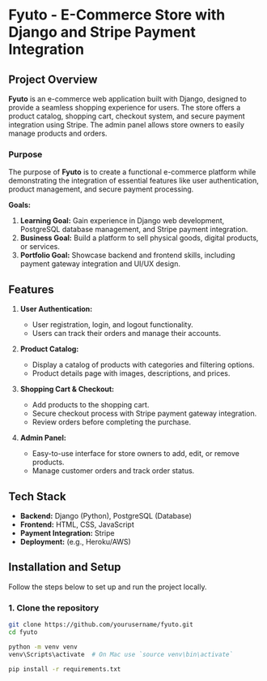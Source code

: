 # Fyuto - E-Commerce Store with Django and Stripe Payment Integration

## Project Overview

**Fyuto** is an e-commerce web application built with Django, designed to provide a seamless shopping experience for users. The store offers a product catalog, shopping cart, checkout system, and secure payment integration using Stripe. The admin panel allows store owners to easily manage products and orders.

### Purpose

The purpose of **Fyuto** is to create a functional e-commerce platform while demonstrating the integration of essential features like user authentication, product management, and secure payment processing. 

**Goals:**
1. **Learning Goal:** Gain experience in Django web development, PostgreSQL database management, and Stripe payment integration.
2. **Business Goal:** Build a platform to sell physical goods, digital products, or services.
3. **Portfolio Goal:** Showcase backend and frontend skills, including payment gateway integration and UI/UX design.

## Features

1. **User Authentication:**
   - User registration, login, and logout functionality.
   - Users can track their orders and manage their accounts.
   
2. **Product Catalog:**
   - Display a catalog of products with categories and filtering options.
   - Product details page with images, descriptions, and prices.

3. **Shopping Cart & Checkout:**
   - Add products to the shopping cart.
   - Secure checkout process with Stripe payment gateway integration.
   - Review orders before completing the purchase.

4. **Admin Panel:**
   - Easy-to-use interface for store owners to add, edit, or remove products.
   - Manage customer orders and track order status.

## Tech Stack

- **Backend:** Django (Python), PostgreSQL (Database)
- **Frontend:** HTML, CSS, JavaScript
- **Payment Integration:** Stripe
- **Deployment:** (e.g., Heroku/AWS)

## Installation and Setup

Follow the steps below to set up and run the project locally.

### 1. Clone the repository

```bash
git clone https://github.com/yourusername/fyuto.git
cd fyuto
```

```bash
python -m venv venv
venv\Scripts\activate  # On Mac use `source venv\bin\activate`
```

```bash
pip install -r requirements.txt
```


